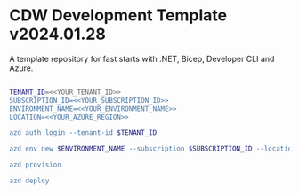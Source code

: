 # CDW Development Template v2024.01.28

A template repository for fast starts with .NET, Bicep, Developer CLI and Azure.

```bash

TENANT_ID=<<YOUR_TENANT_ID>>
SUBSCRIPTION_ID=<<YOUR_SUBSCRIPTION_ID>>
ENVIRONMENT_NAME=<<YOUR_ENVIRONMENT_NAME>>
LOCATION=<<YOUR_AZURE_REGION>>

azd auth login --tenant-id $TENANT_ID

azd env new $ENVIRONMENT_NAME --subscription $SUBSCRIPTION_ID --location $LOCATION

azd provision

azd deploy

```